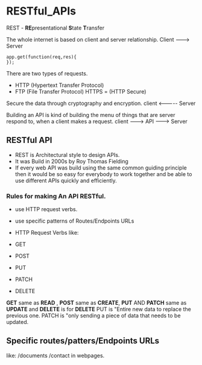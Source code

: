 # RESTful_APIs
REST - **RE**presentational **S**tate **T**ransfer

The whole internet is based on client and server relationship.
Client ---> Server

```
app.get(function(req,res){
});
```
There are two types of requests.
- HTTP (Hypertext Transfer Protocol)
- FTP (File Transfer Protocol)
HTTPS = (HTTP Secure)

Secure the data through cryptography and encryption.
client <----- Server

Building an API is kind of building the menu of things that are server respond to, when a client makes a request.
client ---> API ---> Server

## RESTful API
- REST is Architectural style to design APIs.
- It was Build in 2000s by Roy Thomas Fielding
- If every web API was build using the same common guiding principle then it would be so easy for everybody to work together and be able to use different APIs quickly and efficiently. 

### Rules for making An API RESTful.
- use HTTP request verbs.
- use specific patterns of Routes/Endpoints URLs

- HTTP Request Verbs like:
- GET  
- POST  
- PUT  
- PATCH  
- DELETE

**GET** same as **READ** , **POST** same as **CREATE**, **PUT** AND **PATCH** same as **UPDATE** and **DELETE** is for **DELETE**
PUT is "Entire new data to replace the previous one.
PATCH is "only sending a piece of data that needs to be updated.

## Specific routes/patters/Endpoints URLs
like: /documents /contact in webpages.




